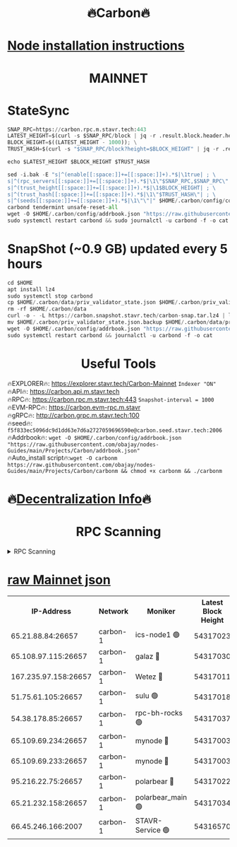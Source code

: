 <h1 align="center"> 🔥Carbon🔥</h1>

[Node installation instructions](https://github.com/obajay/nodes-Guides/tree/main/Projects/Carbon)
=
<h1 align="center"> MAINNET</h1>

# StateSync
```python
SNAP_RPC=https://carbon.rpc.m.stavr.tech:443
LATEST_HEIGHT=$(curl -s $SNAP_RPC/block | jq -r .result.block.header.height); \
BLOCK_HEIGHT=$((LATEST_HEIGHT - 1000)); \
TRUST_HASH=$(curl -s "$SNAP_RPC/block?height=$BLOCK_HEIGHT" | jq -r .result.block_id.hash)

echo $LATEST_HEIGHT $BLOCK_HEIGHT $TRUST_HASH

sed -i.bak -E "s|^(enable[[:space:]]+=[[:space:]]+).*$|\1true| ; \
s|^(rpc_servers[[:space:]]+=[[:space:]]+).*$|\1\"$SNAP_RPC,$SNAP_RPC\"| ; \
s|^(trust_height[[:space:]]+=[[:space:]]+).*$|\1$BLOCK_HEIGHT| ; \
s|^(trust_hash[[:space:]]+=[[:space:]]+).*$|\1\"$TRUST_HASH\"| ; \
s|^(seeds[[:space:]]+=[[:space:]]+).*$|\1\"\"|" $HOME/.carbon/config/config.toml
carbond tendermint unsafe-reset-all
wget -O $HOME/.carbon/config/addrbook.json "https://raw.githubusercontent.com/obajay/nodes-Guides/main/Projects/Carbon/addrbook.json"
sudo systemctl restart carbond && sudo journalctl -u carbond -f -o cat
```
# SnapShot (~0.9 GB) updated every 5 hours
```python
cd $HOME
apt install lz4
sudo systemctl stop carbond
cp $HOME/.carbon/data/priv_validator_state.json $HOME/.carbon/priv_validator_state.json.backup
rm -rf $HOME/.carbon/data
curl -o - -L https://carbon.snapshot.stavr.tech/carbon-snap.tar.lz4 | lz4 -c -d - | tar -x -C $HOME/.carbon --strip-components 2
mv $HOME/.carbon/priv_validator_state.json.backup $HOME/.carbon/data/priv_validator_state.json
wget -O $HOME/.carbon/config/addrbook.json "https://raw.githubusercontent.com/obajay/nodes-Guides/main/Projects/Carbon/addrbook.json"
sudo systemctl restart carbond && journalctl -u carbond -f -o cat
```

 <h1 align="center"> Useful Tools</h1>

🔥EXPLORER🔥:     https://explorer.stavr.tech/Carbon-Mainnet        `Indexer "ON"` \
🔥API🔥:          https://carbon.api.m.stavr.tech \
🔥RPC🔥:          https://carbon.rpc.m.stavr.tech:443              `Snapshot-interval = 1000` \
🔥EVM-RPC🔥:      https://carbon.evm-rpc.m.stavr \
🔥gRPC🔥:         http://carbon.grpc.m.stavr.tech:100 \
🔥seed🔥:      `f5f833ec5096dc9d1dd63e7d6a2727059696590e@carbon.seed.stavr.tech:2006` \
🔥Addrbook🔥:  `wget -O $HOME/.carbon/config/addrbook.json "https://raw.githubusercontent.com/obajay/nodes-Guides/main/Projects/Carbon/addrbook.json"` \
🔥Auto_install script🔥:`wget -O carbonm https://raw.githubusercontent.com/obajay/nodes-Guides/main/Projects/Carbon/carbonm && chmod +x carbonm && ./carbonm`

🔥[Decentralization Info](https://github.com/obajay/StateSync-snapshots/tree/main/Projects/Carbon/Decentralization)🔥
=
<h1 align="center"> RPC Scanning</h1>

<details>
<summary>RPC Scanning</summary>

<h2 align="center"> We scan nodes in real time every 4 hours. And we provide the final result of RPC endpoints.
We cannot influence the operation of these nodes in any way. </h2>


```python
If Voting Power is higher than 0 --> then the Node is a validator of the network and may be subject to attack and be a potential threat to the chain.
```
```python
We marked such validators with a red symbol
```

</details>

[raw Mainnet json](https://rpc-check.carbonm.stavr.tech/carbonm/rpc-carbonm-result.json)
=


<table><tr><th>IP-Address</th><th>Network</th><th>Moniker</th><th>Latest Block Height</th><th>Earliest Block Height</th><th>Catching Up</th><th>Tx Index</th><th>Voting Power</th><th>Scan Time</th></tr><tr><td>65.21.88.84:26657</td><td>carbon-1</td><td>ics-node1 🟢</td><td>54317023</td><td>21164241</td><td>False</td><td>off</td><td>0</td><td>2024-03-01T04:11:13.879729989UTC</td></tr><tr><td>65.108.97.115:26657</td><td>carbon-1</td><td>galaz 🔴</td><td>54317030</td><td>47374001</td><td>False</td><td>on</td><td>11318738937</td><td>2024-03-01T04:11:26.396792193UTC</td></tr><tr><td>167.235.97.158:26657</td><td>carbon-1</td><td>Wetez 🔴</td><td>54317011</td><td>48067570</td><td>False</td><td>on</td><td>1357277016</td><td>2024-03-01T04:10:52.079502340UTC</td></tr><tr><td>51.75.61.105:26657</td><td>carbon-1</td><td>sulu 🟢</td><td>54317018</td><td>48742001</td><td>False</td><td>on</td><td>0</td><td>2024-03-01T04:11:05.142910352UTC</td></tr><tr><td>54.38.178.85:26657</td><td>carbon-1</td><td>rpc-bh-rocks 🟢</td><td>54317037</td><td>53130001</td><td>False</td><td>on</td><td>0</td><td>2024-03-01T04:11:41.204657726UTC</td></tr><tr><td>65.109.69.234:26657</td><td>carbon-1</td><td>mynode 🔴</td><td>54317003</td><td>53160001</td><td>False</td><td>off</td><td>12850747875</td><td>2024-03-01T04:10:35.296914929UTC</td></tr><tr><td>65.109.69.233:26657</td><td>carbon-1</td><td>mynode 🔴</td><td>54317003</td><td>53950001</td><td>False</td><td>off</td><td>9278676883</td><td>2024-03-01T04:10:35.002735565UTC</td></tr><tr><td>95.216.22.75:26657</td><td>carbon-1</td><td>polarbear 🔴</td><td>54317022</td><td>54283001</td><td>False</td><td>on</td><td>10485203889</td><td>2024-03-01T04:11:11.553030147UTC</td></tr><tr><td>65.21.232.158:26657</td><td>carbon-1</td><td>polarbear_main 🟢</td><td>54317034</td><td>54286001</td><td>False</td><td>off</td><td>0</td><td>2024-03-01T04:11:34.842117034UTC</td></tr><tr><td>66.45.246.166:2007</td><td>carbon-1</td><td>STAVR-Service 🟢</td><td>54316570</td><td>54310001</td><td>False</td><td>on</td><td>0</td><td>2024-03-01T04:11:02.785183746UTC</td></tr></table>
